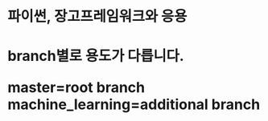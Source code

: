 <h1> 파이썬, 장고프레임워크와 응용 <h1/>

branch별로 용도가 다릅니다.

master=root branch<br/>
machine_learning=additional branch
